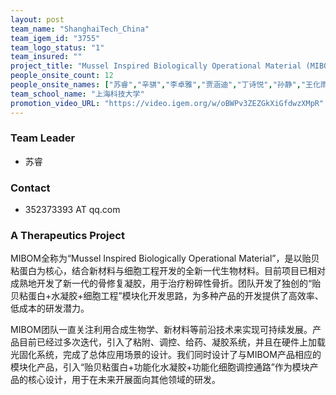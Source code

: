 ```yaml
---
layout: post
team_name: "ShanghaiTech_China"
team_igem_id: "3755"
team_logo_status: "1"
team_insured: ""
project_title: "Mussel Inspired Biologically Operational Material (MIBOM)"
people_onsite_count: 12
people_onsite_names: ["苏睿","辛骐","李卓雅","贾涵迪","丁诗悦","孙静","王化雨","丁涵","王恺君","凌子傲","朱轶尧","苏舒摇"]
team_school_name: "上海科技大学"
promotion_video_URL: "https://video.igem.org/w/oBWPv3ZEZGkXiGfdwzXMpR"
---
```



### Team Leader
* 苏睿

### Contact
* 352373393 AT qq.com

### A Therapeutics Project

MIBOM全称为“Mussel Inspired Biologically Operational Material”，是以贻贝粘蛋白为核心，结合新材料与细胞工程开发的全新一代生物材料。目前项目已相对成熟地开发了新一代的骨修复凝胶，用于治疗粉碎性骨折。团队开发了独创的“贻贝粘蛋白+水凝胶+细胞工程”模块化开发思路，为多种产品的开发提供了高效率、低成本的研发潜力。

MIBOM团队一直关注利用合成生物学、新材料等前沿技术来实现可持续发展。产品目前已经过多次迭代，引入了粘附、调控、给药、凝胶系统，并且在硬件上加载光固化系统，完成了总体应用场景的设计。我们同时设计了与MIBOM产品相应的模块化产品，引入“贻贝粘蛋白+功能化水凝胶+功能化细胞调控通路”作为模块产品的核心设计，用于在未来开展面向其他领域的研发。
